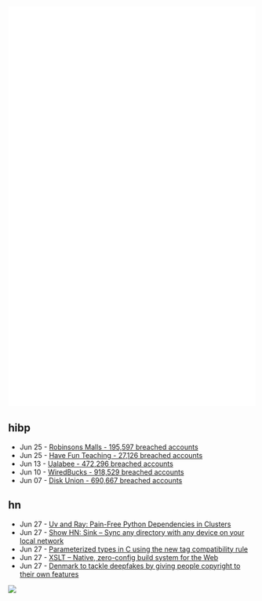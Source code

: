 ![Metrics](https://raw.githubusercontent.com/phixion/phixion/master/metrics.svg)

## hibp

<!--
for https://github.com/phixion/phixion/blob/main/.github/workflows/feeds.yml
-->
<!--START_SECTION:haveibeenpwnd-->
- Jun 25 - [Robinsons Malls - 195,597 breached accounts](https://haveibeenpwned.com/Breach/RobinsonsMalls)
- Jun 25 - [Have Fun Teaching - 27,126 breached accounts](https://haveibeenpwned.com/Breach/HaveFunTeaching)
- Jun 13 - [Ualabee - 472,296 breached accounts](https://haveibeenpwned.com/Breach/Ualabee)
- Jun 10 - [WiredBucks - 918,529 breached accounts](https://haveibeenpwned.com/Breach/WiredBucks)
- Jun 07 - [Disk Union - 690,667 breached accounts](https://haveibeenpwned.com/Breach/DiskUnion)
<!--END_SECTION:haveibeenpwnd-->

## hn

<!--
for https://github.com/phixion/phixion/blob/main/.github/workflows/feeds.yml
-->
<!--START_SECTION:hn-->
- Jun 27 - [Uv and Ray: Pain-Free Python Dependencies in Clusters](https://www.anyscale.com/blog/uv-ray-pain-free-python-dependencies-in-clusters)
- Jun 27 - [Show HN: Sink – Sync any directory with any device on your local network](https://github.com/sirbread/sink)
- Jun 27 - [Parameterized types in C using the new tag compatibility rule](https://nullprogram.com/blog/2025/06/26/)
- Jun 27 - [XSLT – Native, zero-config build system for the Web](https://github.com/pacocoursey/xslt)
- Jun 27 - [Denmark to tackle deepfakes by giving people copyright to their own features](https://www.theguardian.com/technology/2025/jun/27/deepfakes-denmark-copyright-law-artificial-intelligence)
<!--END_SECTION:hn-->

<!--
for https://yhype.me
-->
![](https://hit.yhype.me/github/profile?user_id=13013670)

